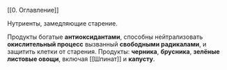 [[0. Оглавление]]

Нутриенты, замедляющие старение.

Продукты богатые **антиоксидантами**, способны нейтрализовать **окислительный процесс** вызванный **свободными радикалами**, и защитить клетки от старения.
Продукты: **черника**, **брусника**, **зелёные листовые овощи**, включая [[Шпинат]] и **капусту**.